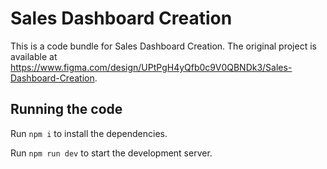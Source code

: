 
  # Sales Dashboard Creation

  This is a code bundle for Sales Dashboard Creation. The original project is available at https://www.figma.com/design/UPtPgH4yQfb0c9V0QBNDk3/Sales-Dashboard-Creation.

  ## Running the code

  Run `npm i` to install the dependencies.

  Run `npm run dev` to start the development server.
  